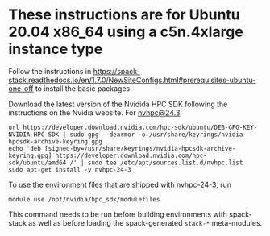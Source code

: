 # These instructions are for Ubuntu 20.04 x86_64 using a c5n.4xlarge instance type

Follow the instructions in https://spack-stack.readthedocs.io/en/1.7.0/NewSiteConfigs.html#prerequisites-ubuntu-one-off to install the basic packages.

Download the latest version of the Nvidida HPC SDK following the instructions on the Nvidia website. For nvhpc@24.3:
```
url https://developer.download.nvidia.com/hpc-sdk/ubuntu/DEB-GPG-KEY-NVIDIA-HPC-SDK | sudo gpg --dearmor -o /usr/share/keyrings/nvidia-hpcsdk-archive-keyring.gpg
echo 'deb [signed-by=/usr/share/keyrings/nvidia-hpcsdk-archive-keyring.gpg] https://developer.download.nvidia.com/hpc-sdk/ubuntu/amd64 /' | sudo tee /etc/apt/sources.list.d/nvhpc.list
sudo apt-get install -y nvhpc-24-3
```
To use the environment files that are shipped with nvhpc-24-3, run
```
module use /opt/nvidia/hpc_sdk/modulefiles
```
This command needs to be run before building environments with spack-stack as well as before loading the spack-generated `stack-*` meta-modules.

